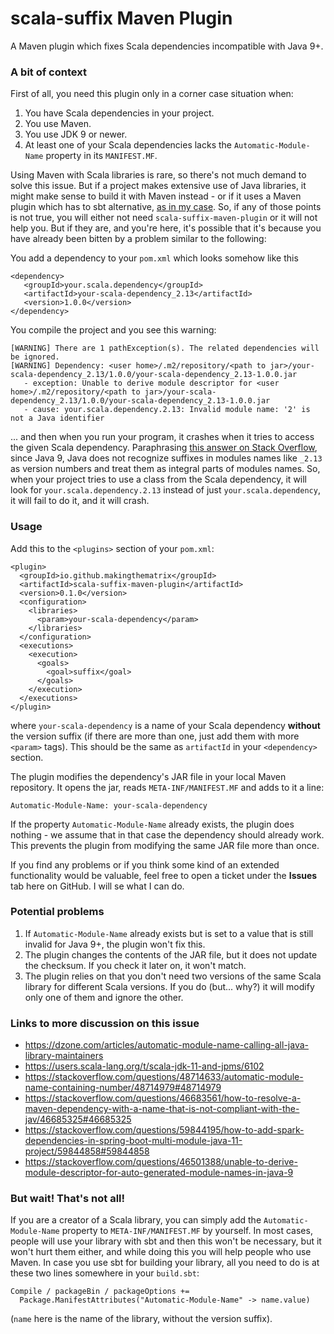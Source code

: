 # scala-suffix Maven Plugin

A Maven plugin which fixes Scala dependencies incompatible with Java 9+. 

### A bit of context

First of all, you need this plugin only in a corner case situation when:

1. You have Scala dependencies in your project.
2. You use Maven.
3. You use JDK 9 or newer.
4. At least one of your Scala dependencies lacks the `Automatic-Module-Name` property in its `MANIFEST.MF`.

Using Maven with Scala libraries is rare, so there's not much demand to solve this issue. But if a project makes extensive use of Java libraries, it might make sense to build it with Maven instead - or if it uses a Maven plugin which has to sbt alternative, [as in my case](https://github.com/makingthematrix/scalaonandroid). So, if any of those points is not true, you will either not need `scala-suffix-maven-plugin` or it will not help you. But if they are, and you're here, it's possible that it's because you have already been bitten by a problem similar to the following:

You add a dependency to your `pom.xml` which looks somehow like this
```
<dependency>
   <groupId>your.scala.dependency</groupId>
   <artifactId>your-scala-dependency_2.13</artifactId>
   <version>1.0.0</version>
</dependency>
```
You compile the project and you see this warning:
```
[WARNING] There are 1 pathException(s). The related dependencies will be ignored.
[WARNING] Dependency: <user home>/.m2/repository/<path to jar>/your-scala-dependency_2.13/1.0.0/your-scala-dependency_2.13-1.0.0.jar
   - exception: Unable to derive module descriptor for <user home>/.m2/repository/<path to jar>/your-scala-dependency_2.13/1.0.0/your-scala-dependency_2.13-1.0.0.jar
   - cause: your.scala.dependency.2.13: Invalid module name: '2' is not a Java identifier
```

... and then when you run your program, it crashes when it tries to access the given Scala dependency.
Paraphrasing [this answer on Stack Overflow](https://stackoverflow.com/questions/48714633/automatic-module-name-containing-number/48714979#48714979), since Java 9, Java does not recognize suffixes in modules names like `_2.13` as version numbers and treat them as integral parts of modules names. So, when your project tries to use a class from the Scala dependency, it will look for `your.scala.dependency.2.13` instead of just `your.scala.dependency`, it will fail to do it, and it will crash.


### Usage

Add this to the `<plugins>` section of your `pom.xml`:
```
<plugin>
  <groupId>io.github.makingthematrix</groupId>
  <artifactId>scala-suffix-maven-plugin</artifactId>
  <version>0.1.0</version>
  <configuration>
    <libraries>
      <param>your-scala-dependency</param>
    </libraries>
  </configuration>
  <executions>
    <execution>
      <goals>
        <goal>suffix</goal>
      </goals>
    </execution>
  </executions>
</plugin>
```
where `your-scala-dependency` is a name of your Scala dependency **without** the version suffix (if there are more than one, just add them with more `<param>` tags). This should be the same as `artifactId` in your `<dependency>` section.

The plugin modifies the dependency's JAR file in your local Maven repository. It opens the jar, reads `META-INF/MANIFEST.MF` and adds to it a line:
```
Automatic-Module-Name: your-scala-dependency
```
If the property `Automatic-Module-Name` already exists, the plugin does nothing - we assume that in that case the dependency should already work. This prevents the plugin from modifying the same JAR file more than once. 

If you find any problems or if you think some kind of an extended functionality would be valuable, feel free to open a ticket under the **Issues** tab here on GitHub. I will se what I can do.

### Potential problems

1. If `Automatic-Module-Name` already exists but is set to a value that is still invalid for Java 9+, the plugin won't fix this.
2. The plugin changes the contents of the JAR file, but it does not update the checksum. If you check it later on, it won't match.
3. The plugin relies on that you don't need two versions of the same Scala library for different Scala versions. If you do (but... why?) it will modify only one of them and ignore the other.

### Links to more discussion on this issue

* https://dzone.com/articles/automatic-module-name-calling-all-java-library-maintainers
* https://users.scala-lang.org/t/scala-jdk-11-and-jpms/6102
* https://stackoverflow.com/questions/48714633/automatic-module-name-containing-number/48714979#48714979
* https://stackoverflow.com/questions/46683561/how-to-resolve-a-maven-dependency-with-a-name-that-is-not-compliant-with-the-jav/46685325#46685325
* https://stackoverflow.com/questions/59844195/how-to-add-spark-dependencies-in-spring-boot-multi-module-java-11-project/59844858#59844858
* https://stackoverflow.com/questions/46501388/unable-to-derive-module-descriptor-for-auto-generated-module-names-in-java-9

### But wait! That's not all!

If you are a creator of a Scala library, you can simply add the `Automatic-Module-Name` property to `META-INF/MANIFEST.MF` by yourself. In most cases, people will use your library with sbt and then this won't be necessary, but it won't hurt them either, and while doing this you will help people who use Maven. In case you use sbt for building your library, all you need to do is at these two lines somewhere in your `build.sbt`:
```
Compile / packageBin / packageOptions +=
  Package.ManifestAttributes("Automatic-Module-Name" -> name.value)
```
(`name` here is the name of the library, without the version suffix).
